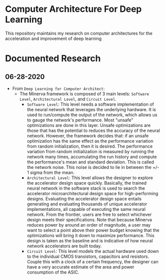 # Computer Architecture For Deep Learning
This repository maintains my research on computer architectures for the acceleration and improvement of deep learning

# Documented Research

## 06-28-2020

- From `Deep Learning for Computer Architect`: 
  - The Minerva framework is composed of 3 main levels: `Software Level`, `Architectural Level`, and `Circuit Level`.
    - `Software Level`: This level needs a software implementation of the neural network that leverages the underlying hardware. It is used to run/compute the output of the network, which allows us to gauge the network's performance. Most "unsafe" optimizations are done in this layer. Unsafe optimizations are those that has the potential to reduces the accuracy of the neural network. However, the framework decides that: if an unsafe optimization has the same effect as the performance variation from random initialization, then it is desired. The performance variation from random initialization is measured by running the network many times, accumulating the run history and compute the performance's mean and standard deviation. This is called the network noise. This noise is decided to lie in between the +/- 1 sigma from the mean.
    - `Architectural Level`: This level allows the designer to explore the accelerator design space quickly. Basically, the trained neural network in the software stack is used to search the accelerator microarchitectural design space for high-performing designs. Evaluating the accelerator design space entails generating and evaluating thousands of unique accelerator implementations, all capable of executing the same neural network. From the frontier, users are free to select whichever design meets their specifications. Note that because Minerva reduces power by around an order of magnitude, a user may want to select a point above their power budget knowing that the optimizations will bring it down to maximize performance. This design is taken as the baseline and is indicative of how neural network accelerators are built today.
    - `Circuit Level`: This level models the actual hardware used down to the individual CMOS transistors, capacitors and resistors. Couple this with a clock of a certain frequency, the designer can have a very accurate estimate of the area and power consumption of the ASIC.


